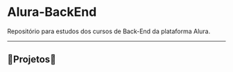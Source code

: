 # Alura-BackEnd

Repositório para estudos dos cursos de Back-End da plataforma Alura.

---

## 👾Projetos👾

<!-- ### Alura Spa ✅

Projeto criado no curso **Sass - Css com super poderes**:

![Projeto-Sass01](./Sass-SinteticamenteEspetacular/assets/Screenshot_1.png)
![Projeto-Sass02](./Sass-SinteticamenteEspetacular/assets/Screenshot_2.png)
![Projeto-Sass03](./Sass-SinteticamenteEspetacular/assets/Screenshot_3.png)

Projeto de uma clinica de spa, utilizando **Sass/Scss** , para estudos, utilizado os conceitos de **aninhamento**, **seletores**, **mixins**, **variaveis** e **partials**.

---

### Gatito PetShop

Projeto de um pet shop, utilizando **Sass/Scss**, para estudos. -->
